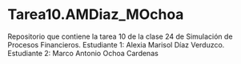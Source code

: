 # Tarea10.AMDiaz_MOchoa
Repositorio que contiene la tarea 10 de la clase 24 de Simulación de Procesos Financieros. Estudiante 1: Alexia Marisol Díaz Verduzco. Estudiante 2: Marco Antonio Ochoa Cardenas
